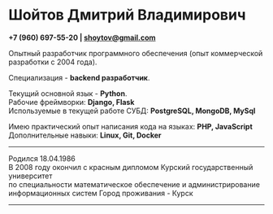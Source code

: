 # Шойтов Дмитрий Владимирович
**+7 (960) 697-55-20 | shoytov@gmail.com**

Опытный разработчик программного обеспечения (опыт коммерческой разработки с 2004 года).    

Специализация - **backend разработчик**.

Текущий основной язык - **Python**.    
Рабочие фреймворки: **Django, Flask**    
Используемые в текущей работе СУБД: **PostgreSQL, MongoDB, MySql**    

Имею практический опыт написания кода на языках: **PHP, JavaScript**   
Дополнительные навыки: **Linux, Git, Docker**
____

Родился 18.04.1986   
В 2008 году окончил с красным дипломом Курский государственный университет    
по специальности математическое обеспечение и администрирование информационных систем
Город проживания - Курск
____